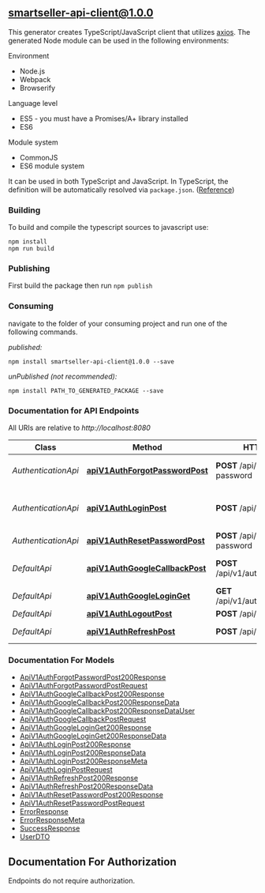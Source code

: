 ## smartseller-api-client@1.0.0

This generator creates TypeScript/JavaScript client that utilizes [axios](https://github.com/axios/axios). The generated Node module can be used in the following environments:

Environment
* Node.js
* Webpack
* Browserify

Language level
* ES5 - you must have a Promises/A+ library installed
* ES6

Module system
* CommonJS
* ES6 module system

It can be used in both TypeScript and JavaScript. In TypeScript, the definition will be automatically resolved via `package.json`. ([Reference](https://www.typescriptlang.org/docs/handbook/declaration-files/consumption.html))

### Building

To build and compile the typescript sources to javascript use:
```
npm install
npm run build
```

### Publishing

First build the package then run `npm publish`

### Consuming

navigate to the folder of your consuming project and run one of the following commands.

_published:_

```
npm install smartseller-api-client@1.0.0 --save
```

_unPublished (not recommended):_

```
npm install PATH_TO_GENERATED_PACKAGE --save
```

### Documentation for API Endpoints

All URIs are relative to *http://localhost:8080*

Class | Method | HTTP request | Description
------------ | ------------- | ------------- | -------------
*AuthenticationApi* | [**apiV1AuthForgotPasswordPost**](docs/AuthenticationApi.md#apiv1authforgotpasswordpost) | **POST** /api/v1/auth/forgot-password | Initiate Password Reset
*AuthenticationApi* | [**apiV1AuthLoginPost**](docs/AuthenticationApi.md#apiv1authloginpost) | **POST** /api/v1/auth/login | Login with email/phone and password
*AuthenticationApi* | [**apiV1AuthResetPasswordPost**](docs/AuthenticationApi.md#apiv1authresetpasswordpost) | **POST** /api/v1/auth/reset-password | Reset Password
*DefaultApi* | [**apiV1AuthGoogleCallbackPost**](docs/DefaultApi.md#apiv1authgooglecallbackpost) | **POST** /api/v1/auth/google/callback | Google Login Callback
*DefaultApi* | [**apiV1AuthGoogleLoginGet**](docs/DefaultApi.md#apiv1authgoogleloginget) | **GET** /api/v1/auth/google/login | Get Google Login URL
*DefaultApi* | [**apiV1AuthLogoutPost**](docs/DefaultApi.md#apiv1authlogoutpost) | **POST** /api/v1/auth/logout | Logout
*DefaultApi* | [**apiV1AuthRefreshPost**](docs/DefaultApi.md#apiv1authrefreshpost) | **POST** /api/v1/auth/refresh | Refresh Token


### Documentation For Models

 - [ApiV1AuthForgotPasswordPost200Response](docs/ApiV1AuthForgotPasswordPost200Response.md)
 - [ApiV1AuthForgotPasswordPostRequest](docs/ApiV1AuthForgotPasswordPostRequest.md)
 - [ApiV1AuthGoogleCallbackPost200Response](docs/ApiV1AuthGoogleCallbackPost200Response.md)
 - [ApiV1AuthGoogleCallbackPost200ResponseData](docs/ApiV1AuthGoogleCallbackPost200ResponseData.md)
 - [ApiV1AuthGoogleCallbackPost200ResponseDataUser](docs/ApiV1AuthGoogleCallbackPost200ResponseDataUser.md)
 - [ApiV1AuthGoogleCallbackPostRequest](docs/ApiV1AuthGoogleCallbackPostRequest.md)
 - [ApiV1AuthGoogleLoginGet200Response](docs/ApiV1AuthGoogleLoginGet200Response.md)
 - [ApiV1AuthGoogleLoginGet200ResponseData](docs/ApiV1AuthGoogleLoginGet200ResponseData.md)
 - [ApiV1AuthLoginPost200Response](docs/ApiV1AuthLoginPost200Response.md)
 - [ApiV1AuthLoginPost200ResponseData](docs/ApiV1AuthLoginPost200ResponseData.md)
 - [ApiV1AuthLoginPost200ResponseMeta](docs/ApiV1AuthLoginPost200ResponseMeta.md)
 - [ApiV1AuthLoginPostRequest](docs/ApiV1AuthLoginPostRequest.md)
 - [ApiV1AuthRefreshPost200Response](docs/ApiV1AuthRefreshPost200Response.md)
 - [ApiV1AuthRefreshPost200ResponseData](docs/ApiV1AuthRefreshPost200ResponseData.md)
 - [ApiV1AuthResetPasswordPost200Response](docs/ApiV1AuthResetPasswordPost200Response.md)
 - [ApiV1AuthResetPasswordPostRequest](docs/ApiV1AuthResetPasswordPostRequest.md)
 - [ErrorResponse](docs/ErrorResponse.md)
 - [ErrorResponseMeta](docs/ErrorResponseMeta.md)
 - [SuccessResponse](docs/SuccessResponse.md)
 - [UserDTO](docs/UserDTO.md)


<a id="documentation-for-authorization"></a>
## Documentation For Authorization

Endpoints do not require authorization.

